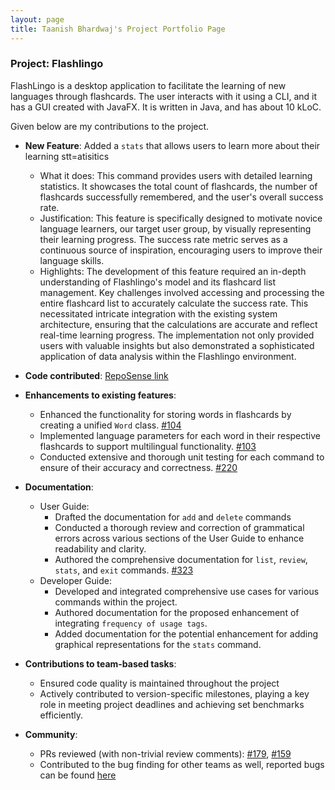 ```yaml
---
layout: page
title: Taanish Bhardwaj's Project Portfolio Page
---
```


### Project: Flashlingo

FlashLingo is a desktop application to facilitate the learning of new languages through flashcards. The user interacts with it using a CLI, and it has a GUI created with JavaFX. It is written in Java, and has about 10 kLoC.

Given below are my contributions to the project.

* **New Feature**: Added a `stats` that allows users to learn more about their learning stt=atisitics
    * What it does: This command provides users with detailed learning statistics. It showcases the total count of flashcards, the number of flashcards successfully remembered, and the user's overall success rate.
    * Justification: This feature is specifically designed to motivate novice language learners, our target user group, by visually representing their learning progress. The success rate metric serves as a continuous source of inspiration, encouraging users to improve                          their language skills.
    * Highlights: The development of this feature required an in-depth understanding of Flashlingo's model and its flashcard list management. Key challenges involved accessing and processing the entire flashcard list to accurately calculate the success rate. This                            necessitated intricate integration with the existing system architecture, ensuring that the calculations are accurate and reflect real-time learning progress. The implementation not only provided users with valuable insights but also demonstrated a                         sophisticated application of data analysis within the Flashlingo environment.
  
* **Code contributed**: [RepoSense link](https://nus-cs2103-ay2324s1.github.io/tp-dashboard/?search=D-Limiter&sort=groupTitle&sortWithin=title&timeframe=commit&mergegroup=&groupSelect=groupByRepos&breakdown=true&checkedFileTypes=docs~functional-code~test-code&since=2023-09-22&tabOpen=false)
* **Enhancements to existing features**:
  * Enhanced the functionality for storing words in flashcards by creating a unified `Word` class. [#104](https://github.com/AY2324S1-CS2103T-T11-4/tp/pull/104)
  * Implemented language parameters for each word in their respective flashcards to support multilingual functionality. [#103](https://github.com/AY2324S1-CS2103T-T11-4/tp/pull/103)
  * Conducted extensive and thorough unit testing for each command to ensure of their accuracy and correctness. [#220](https://github.com/AY2324S1-CS2103T-T11-4/tp/pull/220)
* **Documentation**:
    * User Guide:
        * Drafted the documentation for `add` and `delete` commands
        * Conducted a thorough review and correction of grammatical errors across various sections of the User Guide to enhance readability and clarity.
        * Authored the comprehensive documentation for `list`, `review`, `stats`, and `exit` commands. [#323](https://github.com/AY2324S1-CS2103T-T11-4/tp/pull/323)
    * Developer Guide:
        * Developed and integrated comprehensive use cases for various commands within the project. 
        * Authored documentation for the proposed enhancement of integrating `frequency of usage tags`.
        * Added documentation for the potential enhancement for adding graphical representations for the `stats` command.

* **Contributions to team-based tasks**:
    * Ensured code quality is maintained throughout the project
    * Actively contributed to version-specific milestones, playing a key role in meeting project deadlines and achieving set benchmarks efficiently.
* **Community**:
    * PRs reviewed (with non-trivial review comments): [#179](https://github.com/AY2324S1-CS2103T-T11-4/tp/pull/179), [#159](https://github.com/AY2324S1-CS2103T-T11-4/tp/pull/159)
    * Contributed to the bug finding for other teams as well, reported bugs can be found [here](https://github.com/D-Limiter/ped/issues)
